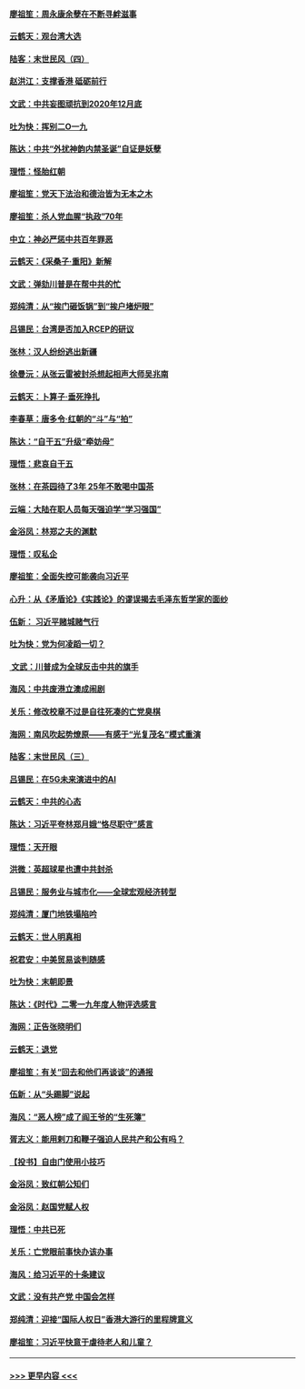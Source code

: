 #### [廖祖笙：周永康余孽在不断寻衅滋事](../pages/nsc993/n11751013.md?t=12291033) 
#### [云鹤天：观台湾大选](../pages/nsc993/n11751007.md?t=12291033) 
#### [陆客：末世民风（四）](../pages/nsc993/n11749203.md?t=12291033) 
#### [赵洪江：支撑香港 砥砺前行](../pages/nsc993/n11748482.md?t=12291033) 
#### [文武：中共妄图顽抗到2020年12月底](../pages/nsc993/n11748446.md?t=12291033) 
#### [吐为快：挥别二O一九](../pages/nsc993/n11748411.md?t=12291033) 
#### [陈达：中共“外扰神韵内禁圣诞”自证是妖孽](../pages/nsc993/n11748226.md?t=12291033) 
#### [理悟：怪胎红朝](../pages/nsc993/n11748206.md?t=12291033) 
#### [廖祖笙：党天下法治和德治皆为无本之木](../pages/nsc993/n11748135.md?t=12291033) 
#### [廖祖笙：杀人党血腥“执政”70年](../pages/nsc993/n11745144.md?t=12291033) 
#### [中立：神必严惩中共百年罪恶](../pages/nsc993/n11744970.md?t=12291033) 
#### [云鹤天：《采桑子‧重阳》新解](../pages/nsc993/n11744948.md?t=12291033) 
#### [文武：弹劾川普是在帮中共的忙](../pages/nsc993/n11744758.md?t=12291033) 
#### [郑纯清：从“挨门砸饭锅”到“挨户堵炉眼”](../pages/nsc993/n11744745.md?t=12291033) 
#### [吕锡民：台湾是否加入RCEP的研议](../pages/nsc993/n11744701.md?t=12291033) 
#### [张林：汉人纷纷逃出新疆](../pages/nsc993/n11743530.md?t=12291033) 
#### [徐曼沅：从张云雷被封杀想起相声大师吴兆南](../pages/nsc993/n11741816.md?t=12291033) 
#### [云鹤天：卜算子‧垂死挣扎](../pages/nsc993/n11739956.md?t=12291033) 
#### [李春草：唐多令‧红朝的“斗”与“拍”](../pages/nsc993/n11739830.md?t=12291033) 
#### [陈达：“自干五”升级“牵妨母”](../pages/nsc993/n11739724.md?t=12291033) 
#### [理悟：悲哀自干五](../pages/nsc993/n11739547.md?t=12291033) 
#### [张林：在茶园待了3年 25年不敢喝中国茶](../pages/nsc993/n11739240.md?t=12291033) 
#### [云端：大陆在职人员每天强迫学“学习强国”](../pages/nsc993/n11738735.md?t=12291033) 
#### [金浴凤：林郑之夫的渊默](../pages/nsc993/n11737735.md?t=12291033) 
#### [理悟：叹私企](../pages/nsc993/n11737715.md?t=12291033) 
#### [廖祖笙：全面失控可能袭向习近平](../pages/nsc993/n11737704.md?t=12291033) 
#### [心升：从《矛盾论》《实践论》的谬误揭去毛泽东哲学家的面纱](../pages/nsc993/n11736962.md?t=12291033) 
#### [伍新： 习近平赌城赌气行](../pages/nsc993/n11736929.md?t=12291033) 
#### [吐为快：党为何凌蹈一切？](../pages/nsc993/n11736915.md?t=12291033) 
#### [ 文武：川普成为全球反击中共的旗手](../pages/nsc993/n11736882.md?t=12291033) 
#### [海风：中共废港立澳成闹剧](../pages/nsc993/n11735857.md?t=12291033) 
#### [关乐：修改校章不过是自往死凑的亡党臭棋](../pages/nsc993/n11735097.md?t=12291033) 
#### [海网：南风吹起势燎原——有感于“光复茂名”模式重演](../pages/nsc993/n11732308.md?t=12291033) 
#### [陆客：末世民风（三）](../pages/nsc993/n11732211.md?t=12291033) 
#### [吕锡民：在5G未来演进中的AI](../pages/nsc993/n11730010.md?t=12291033) 
#### [云鹤天：中共的心态](../pages/nsc993/n11729906.md?t=12291033) 
#### [陈达：习近平夸林郑月娥“恪尽职守”感言](../pages/nsc993/n11729881.md?t=12291033) 
#### [理悟：天开眼](../pages/nsc993/n11729699.md?t=12291033) 
#### [洪微：英超球星也遭中共封杀](../pages/nsc993/n11727243.md?t=12291033) 
#### [吕锡民：服务业与城市化——全球宏观经济转型](../pages/nsc993/n11725845.md?t=12291033) 
#### [郑纯清：厦门地铁塌陷吟](../pages/nsc993/n11725813.md?t=12291033) 
#### [云鹤天：世人明真相](../pages/nsc993/n11725621.md?t=12291033) 
#### [祝君安：中美贸易谈判随感](../pages/nsc993/n11725609.md?t=12291033) 
#### [吐为快：末朝即景](../pages/nsc993/n11723365.md?t=12291033) 
#### [陈达：《时代》二零一九年度人物评选感言](../pages/nsc993/n11723337.md?t=12291033) 
#### [海网：正告张晓明们](../pages/nsc993/n11723228.md?t=12291033) 
#### [云鹤天：退党](../pages/nsc993/n11723056.md?t=12291033) 
#### [廖祖笙：有关“回去和他们再谈谈”的通报](../pages/nsc993/n11722442.md?t=12291033) 
#### [伍新：从“头踢脚”说起](../pages/nsc993/n11722429.md?t=12291033) 
#### [海风：“恶人榜”成了阎王爷的“生死簿”](../pages/nsc993/n11722272.md?t=12291033) 
#### [胥志义：能用剌刀和鞭子强迫人民共产和公有吗？](../pages/nsc993/n11720569.md?t=12291033) 
#### [【投书】自由门使用小技巧](../pages/nsc993/n11720180.md?t=12291033) 
#### [金浴凤：致红朝公知们](../pages/nsc993/n11720563.md?t=12291033) 
#### [金浴凤：赵国党赋人权](../pages/nsc993/n11720533.md?t=12291033) 
#### [理悟：中共已死](../pages/nsc993/n11720233.md?t=12291033) 
#### [关乐：亡党眼前事快办该办事](../pages/nsc993/n11719160.md?t=12291033) 
#### [海风：给习近平的十条建议](../pages/nsc993/n11717616.md?t=12291033) 
#### [文武：没有共产党 中国会怎样](../pages/nsc993/n11717584.md?t=12291033) 
#### [郑纯清：迎接“国际人权日”香港大游行的里程牌意义](../pages/nsc993/n11717417.md?t=12291033) 
#### [廖祖笙：习近平快意于虐待老人和儿童？](../pages/nsc993/n11715313.md?t=12291033) 

----
#### [ >>> 更早内容 <<< ](../indexes/nsc993-earlier.md)
